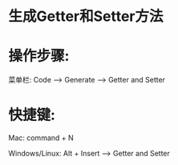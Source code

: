 # 生成Getter和Setter方法

# 操作步骤:

菜单栏: Code —&gt; Generate —&gt; Getter and Setter

# 快捷键:

Mac: command + N

Windows\/Linux: Alt + Insert —&gt; Getter and Setter


